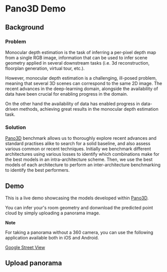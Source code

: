 # Pano3D Demo

## Background

### Problem 
Monocular depth estimation is the task of inferring a per-pixel depth map from a single RGB image, information that can be used to infer scene geometry applied in several downstream tasks (i.e. 3d reconstruction, floorplan generation, virtual tour, etc.).

However, monocular depth estimation is a challenging, ill-posed problem, meaning that several 3D scenes can correspond to the same 2D image.
The recent advances in the deep-learning domain, alongside the availability of data have been crucial for enabling progress in the domain.


On the other hand the availability of data has enabled progress in data-driven methods, achieving great results in the monocular depth estimation task.


### Solution
[Pano3D](https://vcl3d.github.io/Pano3D/) benchmark allows us to thoroughly explore recent advances and standard practises alike to search for a solid baseline, and also assess various common or recent techniques.
Initially we benchmark different architectures using various losses to identify which combinations make for the best models in an intra-architecture scheme.
Then, we use the best models of each architecture to perform an inter-architecture benchmarking to identify the best performers.

## Demo
This is a live demo showcasing the models developed within [Pano3D](https://vcl3d.github.io/Pano3D/).

You can infer your's room geometry and donwnload the predicted point cloud by simply uploading a panorama image.

**Note**

For taking a panorama without a 360 camera, you can use the following application available both in iOS and Android.

[Google Street View](https://play.google.com/store/apps/details?id=com.google.android.street&hl=en&gl=US)

## Upload panorama


